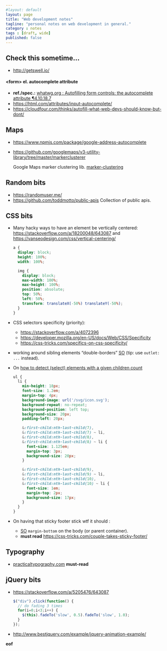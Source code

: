 ```yaml
---
#layout: default
layout: page
title: "Web development notes"
tagline: "personal notes on web development in general."
category : notes
tags : [draft, wide]
published: false
---
```


## Check this sometime...

* <http://getswell.io/>

#### \<form> el. autocomplete attribute

* __ref./spec.:__ [whatwg.org : Autofilling form controls: the autocomplete attribute ¶4.10.18.7](https://html.spec.whatwg.org/multipage/form-control-infrastructure.html#autofilling-form-controls:-the-autocomplete-attribute)
* <https://html.com/attributes/input-autocomplete/>
* <https://cloudfour.com/thinks/autofill-what-web-devs-should-know-but-dont/>


## Maps

* <https://www.npmjs.com/package/google-address-autocomplete>
* <https://github.com/googlemaps/v3-utility-library/tree/master/markerclusterer>

    Google Maps marker clustering lib.
    [marker-clustering](https://developers.google.com/maps/documentation/javascript/marker-clustering)

## Random bits

* <https://randomuser.me/>
* <https://github.com/toddmotto/public-apis> Collection of public apis.

## CSS bits

* Many hacky ways to have an element be vertically centered:
  <https://stackoverflow.com/a/18200048/643087>
  and <https://vanseodesign.com/css/vertical-centering/>

    ```css
    a {
      display: block;
      height: 100%;
      width: 100%;

      img {
        display: block;
        max-width: 100%;
        max-height: 100%;
        position: absolute;
        top: 50%;
        left: 50%;
        transform: translateX(-50%) translateY(-50%);
      }
    }
    ```

* CSS selectors specificity (priority):
    - <https://stackoverflow.com/a/4072396>
    - <https://developer.mozilla.org/en-US/docs/Web/CSS/Specificity>
    - <https://css-tricks.com/specifics-on-css-specificity/>
* working around sibling elements “double-borders” [SO](https://stackoverflow.com/a/12693151/643087)
  (tip: use `outlet: ...` instead).
* On [how to detect (select) elements with a given children count](https://stackoverflow.com/a/12198561)

    ```css
    ul {
      li {
        min-height: 18px;
        font-size: 1.2em;
        margin-top: 4px;
        background-image: url('/svg/icon.svg');
        background-repeat: no-repeat;
        background-position: left top;
        background-size: 20px;
        padding-left: 20px;

        &:first-child:nth-last-child(7),
        &:first-child:nth-last-child(7) ~ li,
        &:first-child:nth-last-child(8),
        &:first-child:nth-last-child(8) ~ li {
          font-size: 1.125em;
          margin-top: 3px;
          background-size: 20px;
        }

        &:first-child:nth-last-child(9),
        &:first-child:nth-last-child(9) ~ li,
        &:first-child:nth-last-child(10),
        &:first-child:nth-last-child(10) ~ li {
          font-size: 1em;
          margin-top: 2px;
          background-size: 17px;
        }
      }
    }
    ```

* On having that sticky footer stick wtf it should :
    - [SO](https://stackoverflow.com/a/16245465) `margin-bottom` on the body (or parent container).
    - __must read__ <https://css-tricks.com/couple-takes-sticky-footer/>

## Typography

* [practicaltypography.com](https://practicaltypography.com/parentheses-brackets-and-braces.html) __must-read__

## jQuery bits

* <https://stackoverflow.com/a/5205476/643087>

    ```javascript
    $("div").click(function() {
      // do fading 3 times
      for(i=0;i<3;i++) {
        $(this).fadeTo('slow', 0.5).fadeTo('slow', 1.0);
      }
    });
    ```

* <http://www.bestjquery.com/example/jquery-animation-example/>

__eof__
